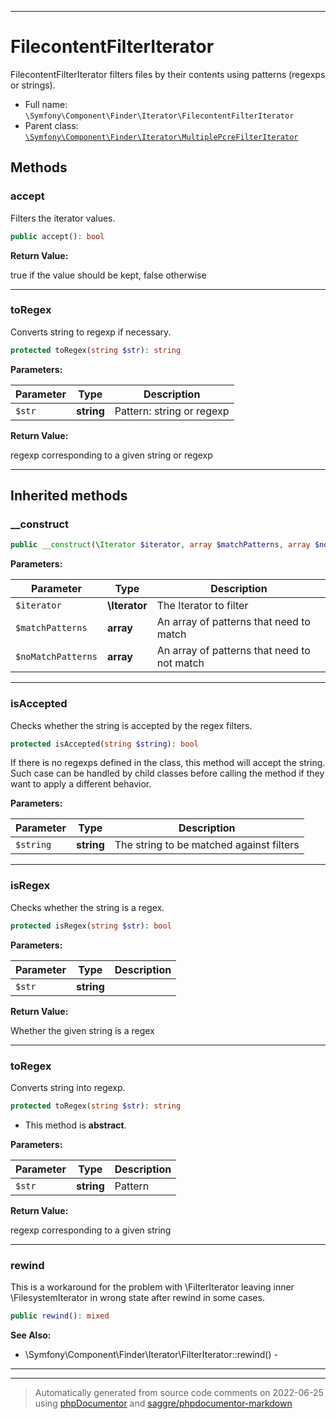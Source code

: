 ***

# FilecontentFilterIterator

FilecontentFilterIterator filters files by their contents using patterns (regexps or strings).



* Full name: `\Symfony\Component\Finder\Iterator\FilecontentFilterIterator`
* Parent class: [`\Symfony\Component\Finder\Iterator\MultiplePcreFilterIterator`](./MultiplePcreFilterIterator.md)




## Methods


### accept

Filters the iterator values.

```php
public accept(): bool
```









**Return Value:**

true if the value should be kept, false otherwise



***

### toRegex

Converts string to regexp if necessary.

```php
protected toRegex(string $str): string
```








**Parameters:**

| Parameter | Type | Description |
|-----------|------|-------------|
| `$str` | **string** | Pattern: string or regexp |


**Return Value:**

regexp corresponding to a given string or regexp



***


## Inherited methods


### __construct



```php
public __construct(\Iterator $iterator, array $matchPatterns, array $noMatchPatterns): mixed
```








**Parameters:**

| Parameter | Type | Description |
|-----------|------|-------------|
| `$iterator` | **\Iterator** | The Iterator to filter |
| `$matchPatterns` | **array** | An array of patterns that need to match |
| `$noMatchPatterns` | **array** | An array of patterns that need to not match |




***

### isAccepted

Checks whether the string is accepted by the regex filters.

```php
protected isAccepted(string $string): bool
```

If there is no regexps defined in the class, this method will accept the string.
Such case can be handled by child classes before calling the method if they want to
apply a different behavior.






**Parameters:**

| Parameter | Type | Description |
|-----------|------|-------------|
| `$string` | **string** | The string to be matched against filters |




***

### isRegex

Checks whether the string is a regex.

```php
protected isRegex(string $str): bool
```








**Parameters:**

| Parameter | Type | Description |
|-----------|------|-------------|
| `$str` | **string** |  |


**Return Value:**

Whether the given string is a regex



***

### toRegex

Converts string into regexp.

```php
protected toRegex(string $str): string
```




* This method is **abstract**.



**Parameters:**

| Parameter | Type | Description |
|-----------|------|-------------|
| `$str` | **string** | Pattern |


**Return Value:**

regexp corresponding to a given string



***

### rewind

This is a workaround for the problem with \FilterIterator leaving inner \FilesystemIterator in wrong state after
rewind in some cases.

```php
public rewind(): mixed
```










**See Also:**

* \Symfony\Component\Finder\Iterator\FilterIterator::rewind() - 

***


***
> Automatically generated from source code comments on 2022-06-25 using [phpDocumentor](http://www.phpdoc.org/) and [saggre/phpdocumentor-markdown](https://github.com/Saggre/phpDocumentor-markdown)
